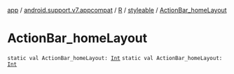[app](../../../index.md) / [android.support.v7.appcompat](../../index.md) / [R](../index.md) / [styleable](index.md) / [ActionBar_homeLayout](.)

# ActionBar_homeLayout

`static val ActionBar_homeLayout: `[`Int`](https://kotlinlang.org/api/latest/jvm/stdlib/kotlin/-int/index.html)
`static val ActionBar_homeLayout: `[`Int`](https://kotlinlang.org/api/latest/jvm/stdlib/kotlin/-int/index.html)